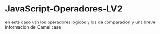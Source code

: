 # JavaScript-Operadores-LV2
en este caso van los operadores logicos y los de comparacion y una breve informacion del Camel case
